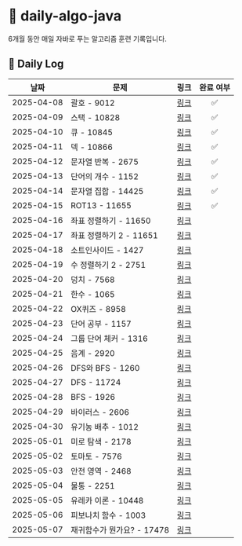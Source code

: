 # 📘 daily-algo-java

6개월 동안 매일 자바로 푸는 알고리즘 훈련 기록입니다.

## 📅 Daily Log

|     날짜      | 문제 | 링크 |   완료 여부    |
|:-----------:|------|------|:----------:|
| 2025-04-08  | 괄호 - 9012 | [링크](https://www.acmicpc.net/problem/9012) |     ✅      |
| 2025-04-09  | 스택 - 10828 | [링크](https://www.acmicpc.net/problem/10828) |     ✅     |
| 2025-04-10  | 큐 - 10845 | [링크](https://www.acmicpc.net/problem/10845) |      ✅      |
| 2025-04-11  | 덱 - 10866 | [링크](https://www.acmicpc.net/problem/10866) |      ✅      |
| 2025-04-12  | 문자열 반복 - 2675 | [링크](https://www.acmicpc.net/problem/2675) |    ✅        |
| 2025-04-13  | 단어의 개수 - 1152 | [링크](https://www.acmicpc.net/problem/1152) |       ✅     |
| 2025-04-14  | 문자열 집합 - 14425 | [링크](https://www.acmicpc.net/problem/14425) |      ✅       |
| 2025-04-15  | ROT13 - 11655 | [링크](https://www.acmicpc.net/problem/11655) |       ✅     |
| 2025-04-16  | 좌표 정렬하기 - 11650 | [링크](https://www.acmicpc.net/problem/11650) |            |
| 2025-04-17  | 좌표 정렬하기 2 - 11651 | [링크](https://www.acmicpc.net/problem/11651) |            |
| 2025-04-18  | 소트인사이드 - 1427 | [링크](https://www.acmicpc.net/problem/1427) |            |
| 2025-04-19  | 수 정렬하기 2 - 2751 | [링크](https://www.acmicpc.net/problem/2751) |            |
| 2025-04-20  | 덩치 - 7568 | [링크](https://www.acmicpc.net/problem/7568) |            |
| 2025-04-21  | 한수 - 1065 | [링크](https://www.acmicpc.net/problem/1065) |            |
| 2025-04-22  | OX퀴즈 - 8958 | [링크](https://www.acmicpc.net/problem/8958) |            |
| 2025-04-23  | 단어 공부 - 1157 | [링크](https://www.acmicpc.net/problem/1157) |            |
| 2025-04-24  | 그룹 단어 체커 - 1316 | [링크](https://www.acmicpc.net/problem/1316) |            |
| 2025-04-25  | 음계 - 2920 | [링크](https://www.acmicpc.net/problem/2920) |            |
| 2025-04-26  | DFS와 BFS - 1260 | [링크](https://www.acmicpc.net/problem/1260) |            |
| 2025-04-27  | DFS - 11724 | [링크](https://www.acmicpc.net/problem/11724) |            |
| 2025-04-28  | BFS - 1926 | [링크](https://www.acmicpc.net/problem/1926) |            |
| 2025-04-29  | 바이러스 - 2606 | [링크](https://www.acmicpc.net/problem/2606) |            |
| 2025-04-30  | 유기농 배추 - 1012 | [링크](https://www.acmicpc.net/problem/1012) |            |
| 2025-05-01  | 미로 탐색 - 2178 | [링크](https://www.acmicpc.net/problem/2178) |            |
| 2025-05-02  | 토마토 - 7576 | [링크](https://www.acmicpc.net/problem/7576) |            |
| 2025-05-03  | 안전 영역 - 2468 | [링크](https://www.acmicpc.net/problem/2468) |            |
| 2025-05-04  | 물통 - 2251 | [링크](https://www.acmicpc.net/problem/2251) |            |
| 2025-05-05  | 유레카 이론 - 10448 | [링크](https://www.acmicpc.net/problem/10448) |            |
| 2025-05-06  | 피보나치 함수 - 1003 | [링크](https://www.acmicpc.net/problem/1003) |            |
| 2025-05-07  | 재귀함수가 뭔가요? - 17478 | [링크](https://www.acmicpc.net/problem/17478) |            |
